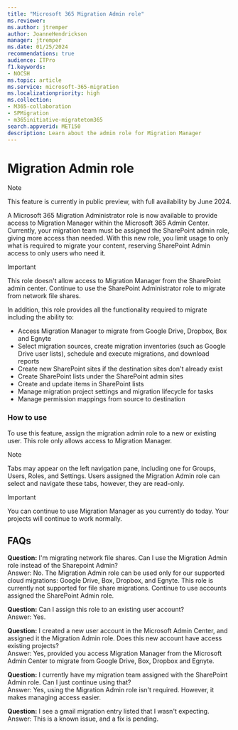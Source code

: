 ```yaml
---
title: "Microsoft 365 Migration Admin role"
ms.reviewer: 
ms.author: jtremper
author: JoanneHendrickson
manager: jtremper
ms.date: 01/25/2024
recommendations: true
audience: ITPro
f1.keywords:
- NOCSH
ms.topic: article
ms.service: microsoft-365-migration
ms.localizationpriority: high
ms.collection: 
- M365-collaboration
- SPMigration
- m365initiative-migratetom365
search.appverid: MET150
description: Learn about the admin role for Migration Manager
---
```


# Migration Admin role

>[!Note]
>This feature is currently in public preview, with full availability by June 2024.

A Microsoft 365 Migration Administrator role is now available to provide access to Migration Manager within the Microsoft 365 Admin Center. Currently, your migration team must be assigned the SharePoint admin role, giving more access than needed. With this new role, you limit usage to only what is required to migrate your content, reserving SharePoint Admin access to only users who need it.

>[!Important]
>This role doesn't allow access to Migration Manager from the SharePoint admin center. Continue to use the SharePoint Administrator role to migrate from network file shares.

In addition, this role provides all the functionality required to migrate including the ability to:

- Access Migration Manager to migrate from Google Drive, Dropbox, Box and Egnyte
- Select migration sources, create migration inventories (such as Google Drive user lists), schedule and execute migrations, and download reports
- Create new SharePoint sites if the destination sites don't already exist
- Create SharePoint lists under the SharePoint admin sites
- Create and update items in SharePoint lists
- Manage migration project settings and migration lifecycle for tasks
- Manage permission mappings from source to destination

###  How to use

To use this feature, assign the migration admin role to a new or existing user. This role only allows access to Migration Manager.

>[!Note]
>Tabs may appear on the left navigation pane, including one for Groups, Users, Roles, and Settings. Users assigned the Migration Admin role can select and navigate these tabs, however, they are read-only.

>[!Important]
>You can continue to use Migration Manager as you currently do today.  Your projects will continue to work normally.

## FAQs

**Question:**  I'm migrating network file shares. Can I use the Migration Admin role instead of the Sharepoint Admin?</br>
Answer:  No. The Migration Admin role can be used only for our supported cloud migrations: Google Drive, Box, Dropbox, and Egnyte. This role is currently not supported for file share migrations. Continue to use accounts assigned the SharePoint Admin role.

**Question:** Can I assign this role to an existing user account?</br>
Answer:  Yes.

**Question:**  I created a new user account in the Microsoft Admin Center, and assigned it the Migration Admin role. Does this new account have access existing projects?</br>
Answer:  Yes, provided you access Migration Manager from the Microsoft Admin Center to migrate from Google Drive, Box, Dropbox and Egnyte.
</br>

**Question:**  I currently have my migration team assigned with the SharePoint Admin role.  Can I just continue using that?</br>
Answer:  Yes, using the Migration Admin role isn't required. However, it makes managing access easier.

**Question:** I see a gmail migration entry listed that I wasn't expecting.  
Answer:  This is a known issue, and a fix is pending.
